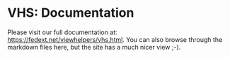 VHS: Documentation
======================

Please visit our full documentation at: https://fedext.net/viewhelpers/vhs.html.
You can also browse through the markdown files here, but the site has a much nicer view ;-).
